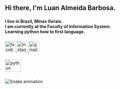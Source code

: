 <h2 align="left">Hi there, I'm Luan Almeida Barbosa.</h2>

###

<h4 align="left">I live in Brazil, Minas Gerais. <br>I am currently at the Faculty of Information System.<br>Learning python how to first language.</h4>

###

<div align="left">
  <a href="https://www.facebook.com/luan.almeida.50951/" target="_blank">
    <img src="https://img.shields.io/static/v1?message=Facebook&logo=facebook&label=&color=1877F2&logoColor=white&labelColor=&style=for-the-badge" height="35" alt="facebook logo"  />
  </a>
  <a href="https://www.instagram.com/_luan_almeida/" target="_blank">
    <img src="https://img.shields.io/static/v1?message=Instagram&logo=instagram&label=&color=E4405F&logoColor=white&labelColor=&style=for-the-badge" height="35" alt="instagram logo"  />
  </a>
  <a href="https://mail.google.com/mail/u/0/?tab=rm&ogbl#inbox?compose=GTvVlcSGMTJNVVdVSblzCxsjDfRjFmvbVxBlbVLFTWCXLsqcvtGBGFdKlqRcLWZwbWrVBZVWlPMJD" target="_blank">
    <img src="https://img.shields.io/static/v1?message=Gmail&logo=gmail&label=&color=D14836&logoColor=white&labelColor=&style=for-the-badge" height="35" alt="gmail logo"  />
  </a>
</div>

###

<div align="left">
  <img src="https://cdn.jsdelivr.net/gh/devicons/devicon/icons/python/python-original.svg" height="40" width="52" alt="python logo"  />
</div>

###

<div align="left">
</div>

###

<img href="https://raw.githubusercontent.com/LuanAlmeida21/LuanAlmeida21/blob/output/snake.svg" alt="Snake animation" />

